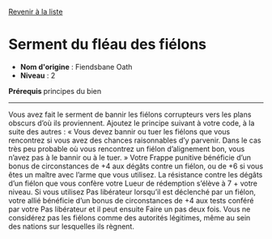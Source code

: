 [Revenir à la liste](..)

# Serment du fléau des fiélons

 * **Nom d'origine** : Fiendsbane Oath
 * **Niveau** : 2


<p><strong> Prérequis </strong> principes du bien </p>
<hr>
<p> Vous avez fait le serment de bannir les fiélons corrupteurs vers les plans obscurs d’où ils proviennent. Ajoutez le principe suivant à votre code, à la suite des autres : « Vous devez bannir ou tuer les fiélons que vous rencontrez si vous avez des chances raisonnables d’y parvenir. Dans le cas très peu probable où vous rencontrez un fiélon d’alignement bon, vous n’avez pas à le bannir ou à le tuer. » Votre Frappe punitive bénéficie d’un bonus de circonstances de +4 aux dégâts contre un fiélon, ou de +6 si vous êtes un maître avec l’arme que vous utilisez. La résistance contre les dégâts d’un fiélon que vous confère votre Lueur de rédemption s’élève à 7 + votre niveau. Si vous utilisez Pas libérateur lorsqu’il est déclenché par un fiélon, votre allié bénéficie d’un bonus de circonstances de +4 aux tests conféré par votre Pas libérateur et il peut ensuite Faire un pas deux fois. Vous ne considérez pas les fiélons comme des autorités légitimes, même au sein des nations sur lesquelles ils règnent. </p>